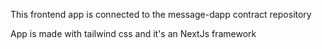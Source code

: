 This frontend app is connected to the message-dapp contract repository 

App is made with tailwind css and it's an NextJs framework 
